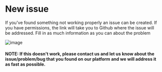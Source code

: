 # New issue
If you've found something not working properly an issue can be created. If you have permissions, the link will take you to Github where the issue will be addressed. Fill in as much information as you can about the problem

![image](https://user-images.githubusercontent.com/103515314/208647771-e0c688c1-fe03-48d7-a2a7-219d28cf3ad1.png)

#### NOTE: If this doesn't work, please contact us and let us know about the issue/problem/bug that you found on our platform and we will address it as fast as possible.

